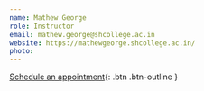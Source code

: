 ```yaml
---
name: Mathew George
role: Instructor
email: mathew.george@shcollege.ac.in
website: https://mathewgeorge.shcollege.ac.in/
photo: 
---
```


[Schedule an appointment](#){: .btn .btn-outline }
